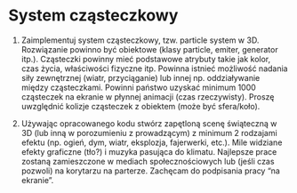 # System cząsteczkowy

1. Zaimplementuj system cząsteczkowy, tzw. particle system w 3D. Rozwiązanie powinno być obiektowe (klasy particle, emiter, generator itp.). Cząsteczki powinny mieć podstawowe atrybuty takie jak kolor, czas życia, właściwości fizyczne itp. Powinna istnieć możliwość nadania siły zewnętrznej (wiatr, przyciąganie) lub innej np. oddziaływanie między cząsteczkami. Powinni państwo uzyskać minimum 1000 cząsteczek na ekranie w płynnej animacji (czas rzeczywisty). Proszę uwzględnić kolizje cząsteczek z obiektem (może być sfera/koło).

2. Używając opracowanego kodu stwórz zapętloną scenę świąteczną w 3D (lub inną w porozumieniu z prowadzącym) z minimum 2 rodzajami efektu (np. ogień, dym, wiatr, eksplozja, fajerwerki, etc.). Mile widziane efekty graficzne (tło?) i muzyka pasująca do klimatu. Najlepsze prace zostaną zamieszczone w mediach społecznościowych lub (jeśli czas pozwoli) na korytarzu na parterze. Zachęcam do podpisania pracy “na ekranie”.
